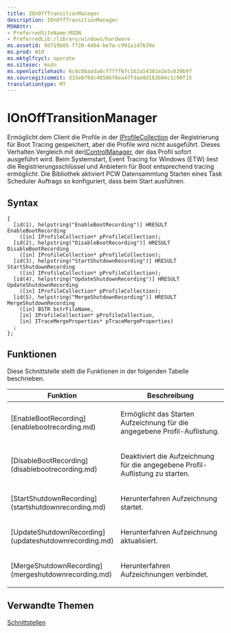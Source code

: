 ```yaml
---
title: IOnOffTransitionManager
description: IOnOffTransitionManager
MSHAttr:
- PreferredSiteName:MSDN
- PreferredLib:/library/windows/hardware
ms.assetid: 9d719b05-f720-4464-be7a-c991a1d7639e
ms.prod: W10
ms.mktglfcycl: operate
ms.sitesec: msdn
ms.openlocfilehash: 6c8c0baada8cf7fff6fc162a54381e2e5c639b9f
ms.sourcegitcommit: d33e870dc4850bf0ea47fdae0d163b04c1c90f15
translationtype: MT
---
```

# <a name="ionofftransitionmanager"></a>IOnOffTransitionManager


Ermöglicht dem Client die Profile in der [IProfileCollection](iprofilecollection.md) der Registrierung für Boot Tracing gespeichert, aber die Profile wird nicht ausgeführt. Dieses Verhalten Vergleich mit der[IControlManager](icontrolmanager.md), der das Profil sofort ausgeführt wird. Beim Systemstart, Event Tracing for Windows (ETW) liest die Registrierungsschlüssel und Anbietern für Boot entsprechend tracing ermöglicht. Die Bibliothek aktiviert PCW Datensammlung Starten eines Task Scheduler Auftrags so konfiguriert, dass beim Start ausführen.

## <a name="syntax"></a>Syntax


``` syntax
{
  [id(1), helpstring("EnableBootRecording")] HRESULT EnableBootRecording
    ([in] IProfileCollection* pProfileCollection);
  [id(2), helpstring("DisableBootRecording")] HRESULT DisableBootRecording
    ([in] IProfileCollection* pProfileCollection);
  [id(3), helpstring("StartShutdownRecording")] HRESULT StartShutdownRecording
    ([in] IProfileCollection* pProfileCollection);
  [id(4), helpstring("UpdateShutdownRecording")] HRESULT UpdateShutdownRecording
    ([in] IProfileCollection* pProfileCollection);
  [id(5), helpstring("MergeShutdownRecording")] HRESULT MergeShutdownRecording
    ([in] BSTR bstrFileName,
    [in] IProfileCollection* pProfileCollection,
    [in] ITraceMergeProperties* pTraceMergeProperties)
  ;
};
```

## <a name="functions"></a>Funktionen


Diese Schnittstelle stellt die Funktionen in der folgenden Tabelle beschrieben.

<table>
<colgroup>
<col width="50%" />
<col width="50%" />
</colgroup>
<thead>
<tr class="header">
<th>Funktion</th>
<th>Beschreibung</th>
</tr>
</thead>
<tbody>
<tr class="odd">
<td><p>[EnableBootRecording](enablebootrecording.md)</p></td>
<td><p>Ermöglicht das Starten Aufzeichnung für die angegebene Profil-Auflistung.</p></td>
</tr>
<tr class="even">
<td><p>[DisableBootRecording](disablebootrecording.md)</p></td>
<td><p>Deaktiviert die Aufzeichnung für die angegebene Profil-Auflistung zu starten.</p></td>
</tr>
<tr class="odd">
<td><p>[StartShutdownRecording](startshutdownrecording.md)</p></td>
<td><p>Herunterfahren Aufzeichnung startet.</p></td>
</tr>
<tr class="even">
<td><p>[UpdateShutdownRecording](updateshutdownrecording.md)</p></td>
<td><p>Herunterfahren Aufzeichnung aktualisiert.</p></td>
</tr>
<tr class="odd">
<td><p>[MergeShutdownRecording](mergeshutdownrecording.md)</p></td>
<td><p>Herunterfahren Aufzeichnungen verbindet.</p></td>
</tr>
</tbody>
</table>

 

## <a name="related-topics"></a>Verwandte Themen


[Schnittstellen](interfaces-wprcontrol.md)

 

 







